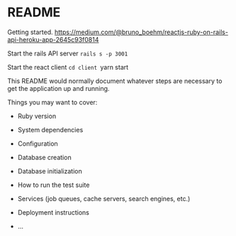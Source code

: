 # README

Getting started.
https://medium.com/@bruno_boehm/reactjs-ruby-on-rails-api-heroku-app-2645c93f0814

Start the rails API server
`rails s -p 3001`

Start the react client
`cd client
`yarn start





This README would normally document whatever steps are necessary to get the
application up and running.

Things you may want to cover:

* Ruby version

* System dependencies

* Configuration

* Database creation

* Database initialization

* How to run the test suite

* Services (job queues, cache servers, search engines, etc.)

* Deployment instructions

* ...
